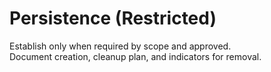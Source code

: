 # Persistence (Restricted)

Establish only when required by scope and approved.  
Document creation, cleanup plan, and indicators for removal.
